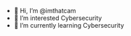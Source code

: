 - 👋 Hi, I’m @imthatcam
- 👀 I’m interested Cybersecurity
- 🌱 I’m currently learning Cybersecurity
<!---
imthatcam/imthatcam is a ✨ special ✨ repository because its `README.md` (this file) appears on your GitHub profile.
You can click the Preview link to take a look at your changes.
--->
